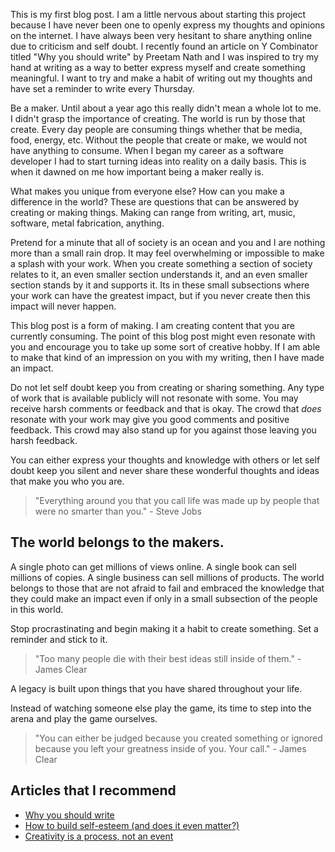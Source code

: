 This is my first blog post. I am a little nervous about starting this project because I have never been one to openly express my thoughts and opinions on the internet. I have always been very hesitant to share anything online due to criticism and self doubt. I recently found an article on Y Combinator titled "Why you should write" by Preetam Nath and I was inspired to try my hand at writing as a way to better express myself and create something meaningful. I want to try and make a habit of writing out my thoughts and have set a reminder to write every Thursday.

Be a maker. Until about a year ago this really didn't mean a whole lot to me. I didn't grasp the importance of creating. The world is run by those that create. Every day people are consuming things whether that be media, food, energy, etc. Without the people that create or make, we would not have anything to consume. When I began my career as a software developer I had to start turning ideas into reality on a daily basis. This is when it dawned on me how important being a maker really is.

What makes you unique from everyone else? How can you make a difference in the world? These are questions that can be answered by creating or making things. Making can range from writing, art, music, software, metal fabrication, anything.

Pretend for a minute that all of society is an ocean and you and I are nothing more than a small rain drop. It may feel overwhelming or impossible to make a splash with your work. When you create something a section of society relates to it, an even smaller section understands it, and an even smaller section stands by it and supports it. Its in these small subsections where your work can have the greatest impact, but if you never create then this impact will never happen.

This blog post is a form of making. I am creating content that you are currently consuming. The point of this blog post might even resonate with you and encourage you to take up some sort of creative hobby. If I am able to make that kind of an impression on you with my writing, then I have made an impact.

Do not let self doubt keep you from creating or sharing something. Any type of work that is available publicly will not resonate with some. You may receive harsh comments or feedback and that is okay. The crowd that _does_ resonate with your work may give you good comments and positive feedback. This crowd may also stand up for you against those leaving you harsh feedback.

You can either express your thoughts and knowledge with others or let self doubt keep you silent and never share these wonderful thoughts and ideas that make you who you are.

>"Everything around you that you call life was made up by people that were no smarter than you." - Steve Jobs

## The world belongs to the makers.

A single photo can get millions of views online. A single book can sell millions of copies. A single business can sell millions of products. The world belongs to those that are not afraid to fail and embraced the knowledge that they could make an impact even if only in a small subsection of the people in this world.

Stop procrastinating and begin making it a habit to create something. Set a reminder and stick to it.

>"Too many people die with their best ideas still inside of them." - James Clear

A legacy is built upon things that you have shared throughout your life.

Instead of watching someone else play the game, its time to step into the arena and play the game ourselves.

>"You can either be judged because you created something or ignored because you left your greatness inside of you. Your call." - James Clear

## Articles that I recommend
* [Why you should write](https://www.preetamnath.com/blog/why-you-should-write)
* [How to build self-esteem (and does it even matter?)](https://markmanson.net/self-esteem)
* [Creativity is a process, not an event](https://jamesclear.com/creative-thinking)